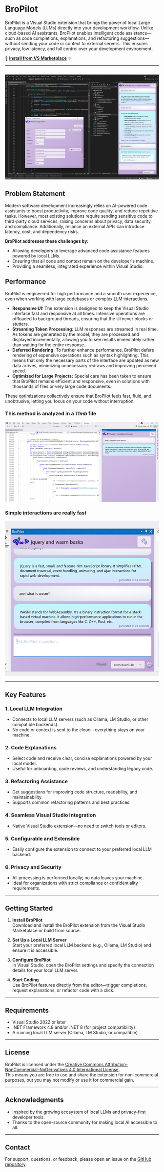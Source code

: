 # BroPilot

BroPilot is a Visual Studio extension that brings the power of local Large Language Models (LLMs) directly into your development workflow. Unlike cloud-based AI assistants, BroPilot enables intelligent code assistance—such as code completions, explanations, and refactoring suggestions—without sending your code or context to external servers. This ensures privacy, low latency, and full control over your development environment.

🚀 [**Install from VS Marketplace**](https://marketplace.visualstudio.com/items?itemName=Ericvf.version123) ✨


---
![screenshot](https://github.com/Ericvf/BroPilot/blob/main/screenshot.png)
---

## Problem Statement

Modern software development increasingly relies on AI-powered code assistants to boost productivity, improve code quality, and reduce repetitive tasks. However, most existing solutions require sending sensitive code to third-party cloud services, raising concerns about privacy, data security, and compliance. Additionally, reliance on external APIs can introduce latency, cost, and dependency risks.

**BroPilot addresses these challenges by:**
- Allowing developers to leverage advanced code assistance features powered by local LLMs.
- Ensuring that all code and context remain on the developer's machine.
- Providing a seamless, integrated experience within Visual Studio.

## Performance

BroPilot is engineered for high performance and a smooth user experience, even when working with large codebases or complex LLM interactions.

- **Responsive UI:** The extension is designed to keep the Visual Studio interface fast and responsive at all times. Intensive operations are offloaded to background threads, ensuring that the UI never blocks or stutters.
- **Streaming Token Processing:** LLM responses are streamed in real time. As tokens are generated by the model, they are processed and displayed incrementally, allowing you to see results immediately rather than waiting for the entire response.
- **Deferred Rendering:** To further enhance performance, BroPilot defers rendering of expensive operations such as syntax highlighting. This means that only the necessary parts of the interface are updated as new data arrives, minimizing unnecessary redraws and improving perceived speed.
- **Optimized for Large Projects:** Special care has been taken to ensure that BroPilot remains efficient and responsive, even in solutions with thousands of files or very large code documents.

These optimizations collectively ensure that BroPilot feels fast, fluid, and unobtrusive, letting you focus on your code without interruption.

### This method is analyzed in a *11mb* file
![screenshot](https://github.com/Ericvf/BroPilot/blob/main/screenshot2.png)

### Simple interactions are really fast
![screenshot](https://github.com/Ericvf/BroPilot/blob/main/screenshot3.png)

---

## Key Features

### 1. **Local LLM Integration**
- Connects to local LLM servers (such as Ollama, LM Studio, or other compatible backends).
- No code or context is sent to the cloud—everything stays on your machine.

### 2. **Code Explanations**
- Select code and receive clear, concise explanations powered by your local model.
- Useful for onboarding, code reviews, and understanding legacy code.

### 3. **Refactoring Assistance**
- Get suggestions for improving code structure, readability, and maintainability.
- Supports common refactoring patterns and best practices.

### 4. **Seamless Visual Studio Integration**
- Native Visual Studio extension—no need to switch tools or editors.

### 5. **Configurable and Extensible**
- Easily configure the extension to connect to your preferred local LLM backend.

### 6. **Privacy and Security**
- All processing is performed locally; no data leaves your machine.
- Ideal for organizations with strict compliance or confidentiality requirements.

---

## Getting Started

1. **Install BroPilot**  
   Download and install the BroPilot extension from the Visual Studio Marketplace or build from source.

2. **Set Up a Local LLM Server**  
   Start your preferred local LLM backend (e.g., Ollama, LM Studio) and ensure it is accessible.

3. **Configure BroPilot**  
   In Visual Studio, open the BroPilot settings and specify the connection details for your local LLM server.

4. **Start Coding**  
   Use BroPilot features directly from the editor—trigger completions, request explanations, or refactor code with a click.

---

## Requirements

- Visual Studio 2022 or later
- .NET Framework 4.8 and/or .NET 8 (for project compatibility)
- A running local LLM server (Ollama, LM Studio, or compatible)

---

## License

BroPilot is licensed under the [Creative Commons Attribution-NonCommercial-NoDerivatives 4.0 International License](LICENSE).  
This means you are free to use and share the extension for non-commercial purposes, but you may not modify or use it for commercial gain.

---

## Acknowledgments

- Inspired by the growing ecosystem of local LLMs and privacy-first developer tools.
- Thanks to the open-source community for making local AI accessible to all.

---

## Contact

For support, questions, or feedback, please open an issue on the [GitHub repository](https://github.com/Ericvf/BroPilot).
